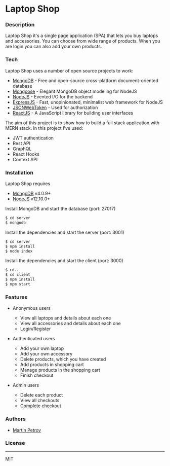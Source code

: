 # Laptop Shop

### Description

Laptop Shop it's a single page application (SPA) that lets you buy laptops and accessories. You can choose from wide range of products. When you are login you can also add your own products. 

### Tech

Laptop Shop uses a number of open source projects to work:
* [MongoDB](https://www.mongodb.com) - Free and open-source cross-platform document-oriented database
* [Mongoose](http://mongoosejs.com/index.html) - Elegant MongoDB object modeling for NodeJS
* [NodeJS](https://nodejs.org/en/) - Evented I/O for the backend
* [ExpressJS](https://expressjs.com) - Fast, unopinionated, minimalist web framework for NodeJS
* [JSONWebToken](https://jwt.io) - Used for authorization
* [ReactJS](https://reactjs.org) - A JavaScript library for building user interfaces

The aim of this project is to show how to build a full stack application with MERN stack. In this project I've used:

* JWT authentication
* Rest API
* GraphQL
* React Hooks
* Context API

### Installation

Laptop Shop requires 
* [MongoDB](https://www.mongodb.com/download-center#community) v4.0.9+
* [NodeJS](https://nodejs.org/en/) v12.10.0+

Install MongoDB and start the database (port: 27017)

```sh
$ cd server
$ mongodb
```

Install the dependencies and start the server (port: 3001)

```sh
$ cd server
$ npm install
$ node index
```

Install the dependencies and start the client (port: 3000)

```sh
$ cd..
$ cd client
$ npm install
$ npm start
```

### Features

- Anonymous users
    - View all laptops and details about each one
    - View all accessories and details about each one    
    - Login/Register

- Authenticated users
    - Add your own laptop
    - Add your own accessory
    - Delete products, which you have created
    - Add products in shopping cart
    - Manage products in the shopping cart
    - Finish checkout

- Admin users    
    - Delete each product
    - View all checkouts
    - Complete checkout    

### Authors

* [Martin Petrov](https://github.com/martin-petrov03)

### License
----

MIT
